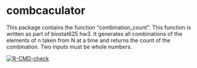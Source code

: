 # combcaculator

This package contains the function "combination_count". 
This function is written as part of biostat625 hw3. 
It generates all combinations of the elements of n taken from N at a time and returns the count of the combination.
Two inputs must be whole numbers.

  <!-- badges: start -->
  [![R-CMD-check](https://github.com/dsuolang/combcaculator/actions/workflows/R-CMD-check.yaml/badge.svg)](https://github.com/dsuolang/combcaculator/actions/workflows/R-CMD-check.yaml)
  <!-- badges: end -->
